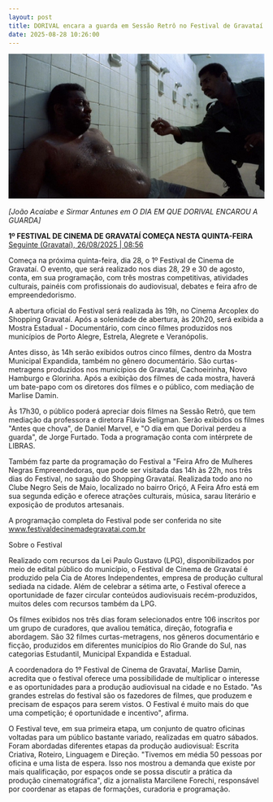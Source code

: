 ```yaml
---
layout: post
title: DORIVAL encara a guarda em Sessão Retrô no Festival de Gravataí
date: 2025-08-28 10:26:00
---
```

![](/uploads/dorival-banho.jpg)

*\[João Acaiabe e Sirmar Antunes em O DIA EM QUE DORIVAL ENCAROU A GUARDA]*

**1º FESTIVAL DE CINEMA DE GRAVATAÍ COMEÇA NESTA QUINTA-FEIRA**\
[Seguinte (Gravataí), 26/08/2025 | 08:56](https://seguinte.inf.br/1o-festival-de-cinema-de-gravatai-comeca-na-proxima-quinta-feira/)

[](https://seguinte.inf.br/1o-festival-de-cinema-de-gravatai-comeca-na-proxima-quinta-feira/)Começa na próxima quinta-feira, dia 28, o 1º Festival de Cinema de Gravataí. O evento, que será realizado nos dias 28, 29 e 30 de agosto, conta, em sua programação, com três mostras competitivas, atividades culturais, painéis com profissionais do audiovisual, debates e feira afro de empreendedorismo.

A abertura oficial do Festival será realizada às 19h, no Cinema Arcoplex do Shopping Gravataí. Após a solenidade de abertura, às 20h20, será exibida a Mostra Estadual - Documentário, com cinco filmes produzidos nos municípios de Porto Alegre, Estrela, Alegrete e Veranópolis.

Antes disso, às 14h serão exibidos outros cinco filmes, dentro da Mostra Municipal Expandida, também no gênero documentário. São curtas-metragens produzidos nos municípios de Gravataí, Cachoeirinha, Novo Hamburgo e Glorinha. Após a exibição dos filmes de cada mostra, haverá um bate-papo com os diretores dos filmes e o público, com mediação de Marlise Damin.

Às 17h30, o público poderá apreciar dois filmes na Sessão Retrô, que tem mediação da professora e diretora Flávia Seligman. Serão exibidos os filmes "Antes que chova", de Daniel Marvel, e "O dia em que Dorival perdeu a guarda", de Jorge Furtado. Toda a programação conta com intérprete de LIBRAS.

Também faz parte da programação do Festival a "Feira Afro de Mulheres Negras Empreendedoras, que pode ser visitada das 14h às 22h, nos três dias do Festival, no saguão do Shopping Gravataí. Realizada todo ano no Clube Negro Seis de Maio, localizado no bairro Oriçó, A Feira Afro está em sua segunda edição e oferece atrações culturais, música, sarau literário e exposição de produtos artesanais.

A programação completa do Festival pode ser conferida no site www.festivaldecinemadegravatai.com.br

Sobre o Festival

Realizado com recursos da Lei Paulo Gustavo (LPG), disponibilizados por meio de edital público do município, o Festival de Cinema de Gravataí é produzido pela Cia de Atores Independentes, empresa de produção cultural sediada na cidade. Além de celebrar a sétima arte, o Festival oferece a oportunidade de fazer circular conteúdos audiovisuais recém-produzidos, muitos deles com recursos também da LPG.

Os filmes exibidos nos três dias foram selecionados entre 106 inscritos por um grupo de curadores, que avaliou temática, direção, fotografia e abordagem. São 32 filmes curtas-metragens, nos gêneros documentário e ficção, produzidos em diferentes municípios do Rio Grande do Sul, nas categorias Estudantil, Municipal Expandida e Estadual.

A coordenadora do 1º Festival de Cinema de Gravataí, Marlise Damin, acredita que o festival oferece uma possibilidade de multiplicar o interesse e as oportunidades para a produção audiovisual na cidade e no Estado. "As grandes estrelas do festival são os fazedores de filmes, que produzem e precisam de espaços para serem vistos. O Festival é muito mais do que uma competição; é oportunidade e incentivo", afirma.

O Festival teve, em sua primeira etapa, um conjunto de quatro oficinas voltadas para um público bastante variado, realizadas em quatro sábados. Foram abordadas diferentes etapas da produção audiovisual: Escrita Criativa, Roteiro, Linguagem e Direção. "Tivemos em média 50 pessoas por oficina e uma lista de espera. Isso nos mostrou a demanda que existe por mais qualificação, por espaços onde se possa discutir a prática da produção cinematográfica", diz a jornalista Marcilene Forechi, responsável por coordenar as etapas de formações, curadoria e programação.
